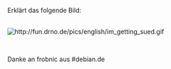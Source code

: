 <html><body><p>Erklärt das folgende Bild:<br>

<br>

<img src="http://fun.drno.de/pics/english/im_getting_sued.gif" alt="http://fun.drno.de/pics/english/im_getting_sued.gif"><br>

<br>

Danke an frobnic aus #debian.de</p></body></html>